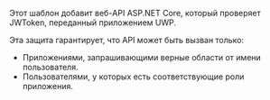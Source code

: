 ﻿Этот шаблон добавит веб-API ASP.NET Core, который проверяет JWToken, переданный приложением UWP.

Эта защита гарантирует, что API может быть вызван только:

* Приложениями, запрашивающими верные области от имени пользователя.
* Пользователями, у которых есть соответствующие роли приложения.

